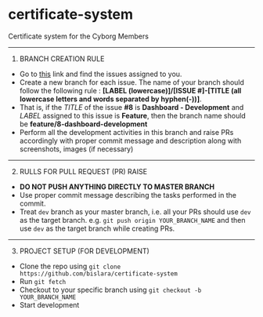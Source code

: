 # certificate-system
Certificate system for the Cyborg Members

---


1. BRANCH CREATION RULE
* Go to [this](https://github.com/bislara/certificate-system/issues) link and find the issues assigned to you. 
* Create a new branch for each issue. The name of your branch should follow the following rule : **[LABEL (lowercase)]/[ISSUE #]-[TITLE (all lowercase letters and words separated by hyphen(-))]**.
* That is, if the *TITLE* of the issue **#8** is **Dashboard - Development** and *LABEL* assigned to this issue is **Feature**, then the branch name should be **feature/8-dashboard-development**
* Perform all the development activities in this branch and raise PRs accordingly with proper commit message and description along with screenshots, images (if necessary)

---
2. RULLS FOR PULL REQUEST (PR) RAISE
* **DO NOT PUSH ANYTHING DIRECTLY TO MASTER BRANCH**
* Use proper commit message describing the tasks performed in the commit.
* Treat `dev` branch as your master branch, i.e. all your PRs should use `dev` as the target branch. e.g. `git push origin YOUR_BRANCH_NAME` and then use `dev` as the target branch while creating PRs.

---
3. PROJECT SETUP (FOR DEVELOPMENT)
* Clone the repo using `git clone https://github.com/bislara/certificate-system`
* Run `git fetch`
* Checkout to your specific branch using `git checkout -b YOUR_BRANCH_NAME`
* Start development




